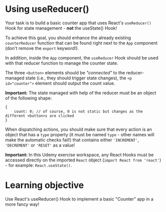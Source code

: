 # Using useReducer()

Your task is to build a basic counter app that uses React's `useReducer()` Hook for state management - <b>not</b> the useState() Hook!

To achieve this goal, you should enhance the already existing `counterReducer` function that can be found right next to the `App` component (don't remove the `export` keyword!).

In addition, inside the `App` component, the `useReducer` Hook should be used with that reducer function to manage the counter state.

The three `<button>` elements should be <i>"connected"</i> to the reducer-managed state (i.e., they should trigger state changes), the `<p id="counter">` element should output the count value.

<b>Important:</b> The state managed with help of the reducer must be an object of the following shape:

```
{
    count: 0; // of course, 0 is not static but changes as the different <button>s are clicked
}
```

When dispatching actions, you should make sure that every action is an object that has a `type` property (it must be named `type` - other names will make the automatic checks fail!) that contains either `'INCREMENT'`, `'DECREMENT'` or `'RESET'` as a value!

<b>Important:</b> In this Udemy exercise workspace, any React Hooks must be accessed directly on the imported `React` object (`import React from 'react'`) - for example: `React.useState()`.

# Learning objective

Use React's useReducer() Hook to implement a basic "Counter" app in a more fancy way!
